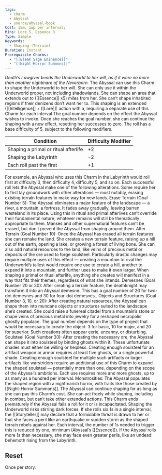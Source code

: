 ```yaml
---
tags:
  - charm
  - Abyssal
  - source/abyssal-book
Cost: 15m, 1wp per interval; 
Mins: Lore 5, Essence 3
Type: Simple
Keywords:
  - Shaping (Terrain)
Duration: Instant
Prerequisite Charms:
  - "[[Bleak Sage Eminence]]"
  - "[[Night-Horror Summons]]"
---
```

*Death’s Lawgiver bends the Underworld to her will, as if it were no more than another nightmare of the Neverborn.*
The Abyssal can use this Charm to shape the Underworld to her will. She can only use it within the Underworld proper, not including shadowlands. She can shape an area that extends out to ([[Essence]] x5) miles from her. She can’t shape inhabited regions if their denizens don’t want her to.
This shaping is an extended ([[Intelligence]] + [[Lore]]) action with a, requiring a separate use of this Charm for each interval.The goal number depends on the effect the Abyssal wishes to invoke. Once she reaches the goal number, she can continue the shaping with a new effect, resetting her successes to zero. The roll has a base difficulty of 5, subject to the following modifiers.

| Condition                            | Difficulty Modifier |
| ------------------------------------ | ------------------- |
| Shaping a primal or ritual afterlife | +2                  |
| Shaping the Labyrinth                | −2                  |
| Each roll past the first             | +1                  |

For example, an Abyssal who uses this Charm in the Labyrinth would roll first at difficulty 3, then difficulty 4, difficulty 5, and so on.
Each successful roll lets the Abyssal make one of the following alterations. Some require her to first lay groundwork with other alterations — most notably, erasing existing terrain features to make way for new lands.
Erase Terrain (Goal Number 5): The Abyssal eliminates a major feature of the landscape — a river, a mountain, a fortress. It fades away gradually, leaving barren wasteland in its place. Using this in ritual and primal afterlives can’t override their fundamental nature; whatever remains will still be thematically appropriate to them. Manses and other supernatural features can’t be erased, but don’t prevent the Abyssal from shaping around them.
Alter Terrain (Goal Number 10): Once the Abyssal has erased all terrain features, she can remake the land. She creates a new terrain feature, raising up a hill out of the earth, opening a lake, or growing a forest of living bone. She can also add natural resources to the land, like veins of precious metal or deposits of the ore used to forge soulsteel. Particularly drastic changes may require multiple uses of this effect — creating a mountain to rival the Underworld’s tallest would require one use to create a hill, another to expand it into a mountain, and further uses to make it even larger. When shaping a primal or ritual afterlife, anything she creates will manifest in a way that fits their themes, regardless of what she intends.
Demesnes (Goal Number 20 or 30): After creating a terrain feature, the deathknight may transform it into an Abyssal demesne. This has a goal number of 20 for two-dot demesnes and 30 for four-dot demesnes..
Objects and Structures (Goal Number 3, 10, or 20): After creating natural resources, the Abyssal can shape them into mundane objects or structures suited to the landscape she’s created. She could raise a funereal citadel from a mountain’s stone or shape veins of precious metal into jewelry for a reshaped necropolis’ ghostly populace. The goal number depends on the type of project that would be necessary to create the object: 3 for basic, 10 for major, and 20 for superior. Such creations often appear eerie, uncanny, or disturbing.
Soulsteel (Goal Number 30): After creating the necessary ore, the Abyssal can shape it into soulsteel by binding ghosts within it. These unfortunate shades must either be willing or helpless. Creating enough soulsteel for an artifact weapon or armor requires at least five ghosts, or a single powerful shade. Creating enough soulsteel for multiple such artifacts or larger artifacts like warstriders require an additional use of this Charm to expand the shaped soulsteel — potentially more than one, depending on the scope of the Abyssal’s ambitions. Each use requires more and more ghosts, up to as many as a hundred per interval.
Monstrosities: The Abyssal populates the shaped region with a nightmarish horror, with traits like those created by [[Night-Horror Summons]].
The Abyssal can continue shaping for as long as she can pay this Charm’s cost. She can act freely while shaping, including in combat, but can’t take other extended actions. This Charm ends prematurely if the Abyssal fails a roll for it or is incapacitated.
Shaping the Underworld risks stirring dark forces. If she rolls six 1s in a single interval, the [[Storyteller]] may declare that a formidable threat is drawn to her or that she faces a peril like an earthquake or sudden storm as the shaped terrain rebels against her. Each interval, the number of 1s needed to trigger this is reduced by one, minimum (Abyssal’s [[Essence]]). If the Abyssal rolls more 1s than necessary, she may face even greater perils, like an undead behemoth rising from the Labyrinth.
## Reset 
Once per story.